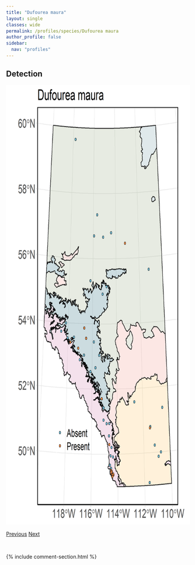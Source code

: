 ```yaml
---
title: "Dufourea maura"
layout: single
classes: wide
permalink: /profiles/species/Dufourea maura
author_profile: false
sidebar:
  nav: "profiles"
---
```


<h2>Detection</h2>

<a href="/assets/figures/species/Dufourea maura/range-map.png">
<img src="/assets/figures/species/Dufourea maura/range-map.png" height = "1200" width = "800">
</a>

<a href="/profiles/species/Dufourea dilatipes" class="pagination--pager" title="PreviousName">Previous</a> <a href="/profiles/species/Halictus farinosus" class="pagination--pager" title="NextName">Next</a>

<p>&nbsp;</p>

{% include comment-section.html %}
